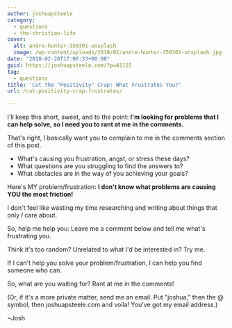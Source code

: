 ```yaml
---
author: joshuapsteele
category:
  - questions
  - the-christian-life
cover:
  alt: andre-hunter-350301-unsplash
  image: /wp-content/uploads/2018/02/andre-hunter-350301-unsplash.jpg
date: "2018-02-28T17:06:33+00:00"
guid: https://joshuapsteele.com/?p=41115
tag:
  - questions
title: 'Cut the "Positivity" Crap: What Frustrates You?'
url: /cut-positivity-crap-frustrates/

---
```

I'll keep this short, sweet, and to the point: **I'm looking for problems that I can help solve, so I need you to rant at me in the comments.**

That's right, I basically want you to complain to me in the comments section of this post.

- What's causing you frustration, angst, or stress these days?
- What questions are you struggling to find the answers to?
- What obstacles are in the way of you achieving your goals?

Here's MY problem/frustration: **I don't know what problems are causing YOU the most friction!**

I don't feel like wasting my time researching and writing about things that only _I_ care about.

So, help me help you: Leave me a comment below and tell me what's frustrating you.

Think it's too random? Unrelated to what I'd be interested in? Try me.

If I can't help you solve your problem/frustration, I can help you find someone who can.

So, what are you waiting for? Rant at me in the comments!

(Or, if it's a more private matter, send me an email. Put "joshua," then the @ symbol, then joshuapsteele.com and voila! You've got my email address.)

~Josh
